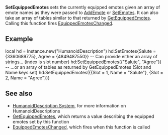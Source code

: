 **SetEquippedEmotes** sets the currently equipped emotes given an array of emote names as they were passed to [AddEmote](https://developer.roblox.com/en-us/api-reference/function/HumanoidDescription/AddEmote) or [SetEmotes](https://developer.roblox.com/en-us/api-reference/function/HumanoidDescription/SetEmotes). It can also take an array of tables similar to that returned by [GetEquippedEmotes](https://developer.roblox.com/en-us/api-reference/function/HumanoidDescription/GetEquippedEmotes). Calling this function fires [EquippedEmotesChanged](https://developer.roblox.com/en-us/api-reference/event/HumanoidDescription/EquippedEmotesChanged).

Example
-------

local hd = Instance.new("HumanoidDescription")
hd:SetEmotes{Salute = {3360689775}, Agree = {4849487550}}
-- Can provide either an array of strings... (index is slot number)
hd:SetEquippedEmotes({"Salute", "Agree"})
-- ...or an array of tables as returned by GetEquippedEmotes (Slot and Name keys set)
hd:SetEquippedEmotes({{Slot = 1, Name = "Salute"}, {Slot = 2, Name = "Agree"}})

See also
--------

*   [HumanoidDescription System](https://developer.roblox.com/en-us/articles/humanoiddescription-system), for more information on HumanoidDescriptions
*   [GetEquippedEmotes](https://developer.roblox.com/en-us/api-reference/function/HumanoidDescription/GetEquippedEmotes), which returns a value describing the equipped emotes set by this function
*   [EquippedEmotesChanged](https://developer.roblox.com/en-us/api-reference/event/HumanoidDescription/EquippedEmotesChanged), which fires when this function is called